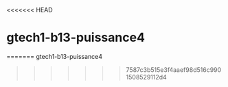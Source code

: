 <<<<<<< HEAD
# gtech1-b13-puissance4
=======
gtech1-b13-puissance4
>>>>>>> 7587c3b515e3f4aaef98d516c9901508529112d4
